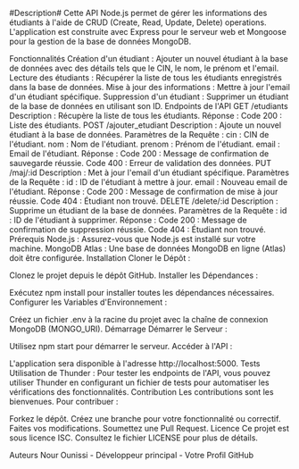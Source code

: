 #Description#
Cette API Node.js permet de gérer les informations des étudiants à l'aide de CRUD (Create, Read, Update, Delete) operations. L'application est construite avec Express pour le serveur web et Mongoose pour la gestion de la base de données MongoDB.

Fonctionnalités
Création d'un étudiant : Ajouter un nouvel étudiant à la base de données avec des détails tels que le CIN, le nom, le prénom et l'email.
Lecture des étudiants : Récupérer la liste de tous les étudiants enregistrés dans la base de données.
Mise à jour des informations : Mettre à jour l'email d'un étudiant spécifique.
Suppression d'un étudiant : Supprimer un étudiant de la base de données en utilisant son ID.
Endpoints de l'API
GET /etudiants
Description : Récupère la liste de tous les étudiants.
Réponse :
Code 200 : Liste des étudiants.
POST /ajouter_etudiant
Description : Ajoute un nouvel étudiant à la base de données.
Paramètres de la Requête :
cin : CIN de l'étudiant.
nom : Nom de l'étudiant.
prenom : Prénom de l'étudiant.
email : Email de l'étudiant.
Réponse :
Code 200 : Message de confirmation de sauvegarde réussie.
Code 400 : Erreur de validation des données.
PUT /maj/:id
Description : Met à jour l'email d'un étudiant spécifique.
Paramètres de la Requête :
id : ID de l'étudiant à mettre à jour.
email : Nouveau email de l'étudiant.
Réponse :
Code 200 : Message de confirmation de mise à jour réussie.
Code 404 : Étudiant non trouvé.
DELETE /delete/:id
Description : Supprime un étudiant de la base de données.
Paramètres de la Requête :
id : ID de l'étudiant à supprimer.
Réponse :
Code 200 : Message de confirmation de suppression réussie.
Code 404 : Étudiant non trouvé.
Prérequis
Node.js : Assurez-vous que Node.js est installé sur votre machine.
MongoDB Atlas : Une base de données MongoDB en ligne (Atlas) doit être configurée.
Installation
Cloner le Dépôt :

Clonez le projet depuis le dépôt GitHub.
Installer les Dépendances :

Exécutez npm install pour installer toutes les dépendances nécessaires.
Configurer les Variables d'Environnement :

Créez un fichier .env à la racine du projet avec la chaîne de connexion MongoDB (MONGO_URI).
Démarrage
Démarrer le Serveur :

Utilisez npm start pour démarrer le serveur.
Accéder à l'API :

L'application sera disponible à l'adresse http://localhost:5000.
Tests
Utilisation de Thunder : Pour tester les endpoints de l'API, vous pouvez utiliser Thunder en configurant un fichier de tests pour automatiser les vérifications des fonctionnalités.
Contribution
Les contributions sont les bienvenues. Pour contribuer :

Forkez le dépôt.
Créez une branche pour votre fonctionnalité ou correctif.
Faites vos modifications.
Soumettez une Pull Request.
Licence
Ce projet est sous licence ISC. Consultez le fichier LICENSE pour plus de détails.

Auteurs
Nour Ounissi - Développeur principal - Votre Profil GitHub
